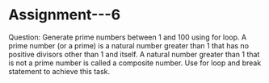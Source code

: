 # Assignment---6

Question:
Generate prime  numbers  between 1  and 100  using  for  loop.  A  prime number  (or  a prime)  is a 
natural  number  greater  than  1  that  has  no  positive  divisors  other  than  1  and  itself.  A  natural 
number greater than 1 that is not a prime number is called a composite 
number. Use for loop and break statement to achieve this task. 
